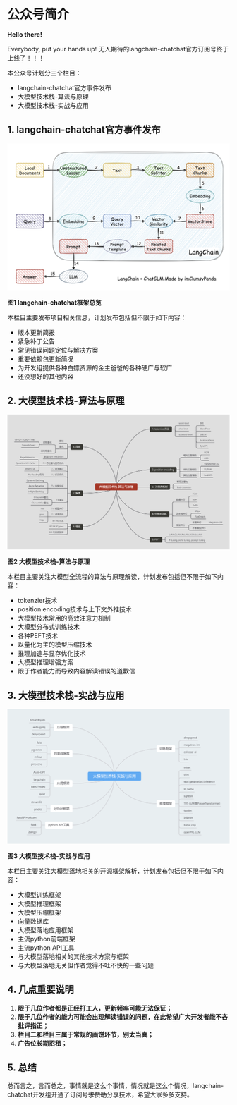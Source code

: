 # 公众号简介

**Hello there!**

Everybody, put your hands up! 无人期待的langchain-chatchat官方订阅号终于上线了！！！

本公众号计划分三个栏目：

* langchain-chatchat官方事件发布
* 大模型技术栈-算法与原理
* 大模型技术栈-实战与应用

## 1. langchain-chatchat官方事件发布

![1694248366853](image/introduction/1694248366853.png "langchain-chatchat框架")

**图1 langchain-chatchat框架总览**

本栏目主要发布项目相关信息，计划发布包括但不限于如下内容：

* 版本更新简报
* 紧急补丁公告
* 常见错误问题定位与解决方案
* 重要依赖包更新简况
* 为开发组提供各种白嫖资源的金主爸爸的各种硬广与软广
* 还没想好的其他内容

## 2. 大模型技术栈-算法与原理

![1694249048730](image/introduction/1694249048730.png)

**图2 大模型技术栈-算法与原理**

本栏目主要关注大模型全流程的算法与原理解读，计划发布包括但不限于如下内容：

* tokenzier技术
* position encoding技术与上下文外推技术
* 大模型技术常用的高效注意力机制
* 大模型分布式训练技术
* 各种PEFT技术
* 以量化为主的模型压缩技术
* 推理加速与显存优化技术
* 大模型推理增强方案
* 限于作者能力而导致内容解读错误的道歉信

## 3. 大模型技术栈-实战与应用

![1694249575455](image/introduction/1694249575455.png)

**图3 大模型技术栈-实战与应用**

本栏目主要关注大模型落地相关的开源框架解析，计划发布包括但不限于如下内容：

* 大模型训练框架
* 大模型推理框架
* 大模型压缩框架
* 向量数据库
* 大模型落地应用框架
* 主流python前端框架
* 主流python API工具
* 与大模型落地相关的其他技术方案与框架
* 与大模型落地无关但作者觉得不吐不快的一些问题

## 4. 几点重要说明

1. **限于几位作者都是正经打工人，更新频率可能无法保证；**
2. **限于几位作者的能力可能会出现解读错误的问题，在此希望广大开发者能不吝批评指正；**
3. **栏目二和栏目三属于常规的画饼环节，别太当真；**
4. **广告位长期招租；**

## 5. 总结

总而言之，言而总之，事情就是这么个事情，情况就是这么个情况，langchain-chatchat开发组开通了订阅号~~求赞助~~分享技术，希望大家多多支持。
